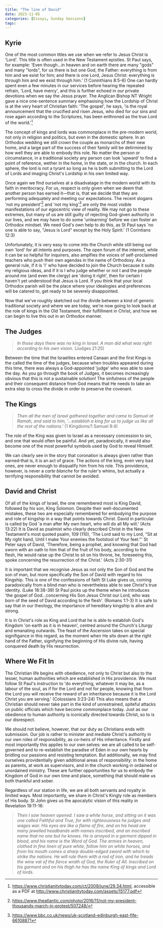 ```yaml
---
title: "The line of David"
date: 2023-11-05
categories: [Essays, Sunday Sessions]
tags:
---
```


## Kyrie

One of the most common titles we use when we refer to Jesus Christ is 'Lord'.
This title is often used in the New Testament epistles. St Paul says, for example:
'Even though...in heaven and on earth there are many "gods" and many "lords", for us there is but one God, the Father: everything is from him and we exist for him; and there is one Lord, Jesus Christ: everything is through him and we exist through him.' (1 Coninthians 8:5-6)
One can hardly spent even a few minutes in our services before hearing the repeated refrain, 'Lord, have mercy', and this is further echoed in our private devotions when we say the Jesus prayer.
The Anglican Bishop NT Wright gave a nice one-sentence summary emphasising how the Lordship of Christ is at the very heart of Christian faith: 'The gospel', he says, 'is the royal announcement that the crucified and risen Jesus, who died for our sins and rose again according to the Scriptures, has been enthroned as the true Lord of the world.'[^wright]

The concept of kings and lords was commonplace in the pre-modern world, not only in religion and politics, but even in the domestic sphere.
In an Orthodox wedding we still crown the couple as monarchs of their new home, and a large part of the success of their family will be detirmined by how well they are able to embody this role.
No matter the person or circumstance, in a traditional society any person can look 'upward' to find a point of reference, wether in the home, in the state, or in the church.
In each sphere, the lord is not a tyrant so long as he is both submitting to the Lord of Lords and imaging Christ's Lordship in his own limited way.

Once again we find ourselves at a disadvatage in the modern world with its faith in meritocracy.
For us, respect is only given when we deem that another person has earned it&mdash;that is, that we decide that they are performing adequately and meeting our expectations.
The recent slogans 'not my president'[^not-my-president] and 'not my king'[^not-my-king] are only the most visible manifestations of our egocentric view of reality.
We may not go to these extremes, but many of us are still guilty of rejecting God-given authority in our lives, and we may have to do some 'unlearning' before we can foster an Orthodox mindset.
We need God's own help to do this, as St Paul says 'no one is able to say, "Jesus is Lord" except by the Holy Spirit.' (1 Corintians 12:3)

Unfortunately, it is very easy to come into the Church while still being our own 'lord' for all intents and purposes.
The open forum of the internet, while it can be so helpful for inquirers, also amplfies the voices of self-proclaimed teachers who push their own agendas in the name of Orthodoxy.
As a general rule, if it is 'I' who have decided to join the Church because it suits my religious ideas, and if it is I who judge whether or not I and the people around me (and even the clergy) are 'doing it right', then for certain I haven't yet understood that Jesus is Lord.
If you think that your local Orthodox parish will be the place where your idealogies and preferences will be catered to, get ready to be severely disappointed.

Now that we've roughly sketched out the divide between a kind of generic traditional society and where we are today, we're now going to look back at the role of kings in the Old Testament, their fulfillment in Christ, and how we can begin to live this out in an Orthodox manner.

## The Judges

> *In those days there was no king in Israel. A man did what was right according to his own vision.* (Judges 21:25)

Between the time that the Israelites entered Canaan and the first Kings is the called the time of the judges, because when troubles appeared during this time, there was always a God-appointed 'judge' who was able to save the day.
As you go through the book of Judges, it becomes increasingly obvious that this is not a sustainable solution!
The sinfulness of the people and their consequent distance from God means that He needs to take an extra step to cross the divide in order to preserve the covenant.

## The Kings

> *Then all the men of Israel gathered together and came to Samuel at Ramah, and said to him, '...establish a king for us to judge us like all the rest of the nations.'* (1 Kingdoms/1 Samuel 8:4)

The role of the King was given to Israel as a necessary concession to sin, and one that would often be painful.
And yet, paradoxically, it would also become one of the most powerful symbols used by God to reveal Himself.

We can clearly see in the story that coronation is always given rather than earned&dash;that is, it is an act of grace.
The actions of the king, even very bad ones, are never enough to disqualify him from his role.
This providence, however, is never a _carte blanche_ for the ruler's whims, but actually a terrifying responsibility that cannot be avoided.

## David and Christ

Of all of the kings of Israel, the one remembered most is King David, followed by his son, King Solomon.
Despite their well-documented mistakes, these two are especially remembered for embodying the purpose and role of kingship in a way that points towards Christ.
David in particular is called by God 'a man after My own heart, who will do all My will.' (Acts 13:22)
It is David as psalmist who clearly described Christ in the New Testament's most quoted psalm, 109 (110), 'The Lord said to my Lord, "Sit at My right hand, Until I make Your enemies the footstool of Your feet."'
St Peter says of David, 'Therefore, being a prophet, and knowing that God had sworn with an oath to him that of the fruit of his body, according to the flesh, He would raise up the Christ to sit on his throne, he, foreseeing this, spoke concerning the resurrection of the Christ.' (Acts 2:30-31)

It is important that we recognise Jesus as not only the Son of God and the son of man, but more specifically the Son of David with regard to his Kingship.
This is one of the confessions of faith St Luke gives us, coming paradoxically from a blind man who is nevertheless able to see Christ's true identity. (Luke 18:38-39)
St Paul picks up the theme when he introduces 'the gospel of God...concerning His Son Jesus Christ our Lord, who was born of the seed of David according to the flesh'. (Romans 1:1-3)
It is safe to say that in our theology, the importance of hereditary kingship is alive and strong.

It is in Christ's role as King and Lord that he is able to establish God's Kingdom 'on earth as it is in heaven', centred around the Church's Liturgy and emanating outwards.
The feast of the Ascension takes on special signifigance in this regard, as the moment when He sits down at the right hand of the Father, signifying the beginning of His divine rule, having conquered death by His resurrection.

## Where We Fit In

The Christian life begins with obedience, not only to Christ but also to the lesser, human authorities which are established in His providence.
We must follow St Paul's instruction to 'do everything, whatever it may be, as a labour of the soul, as if for the Lord and not for people, knowing that from the Lord you will receive the reward of an inheritance because it is the Lord Christ you are serving.' (Colossians 3:23-24)
This also means that a Christian should never take part in the kind of unrestrained, spiteful attacks on public officials which have become commonplace today.
Just as our obedience to human authority is iconically directed towards Christ, so to is our disrespect.

We should not believe, however, that our duty as Christians ends with submission.
Our job is rather to minister and mediate Christ's authority in our own roles of responsibility, as co-heirs of His inheritance.
Firstly and most importantly this applies to our own selves: we are all called to be self-governed and to re-establish the paradise of Eden in our own hearts by bridling our passions and resisting temptation.
But additionally, we may find ourselves providentially given additional areas of responsibility: in the home as parents, at work as supervisors, and in the church working in ordained or unordained ministry.
These are further opportunities for us to embody the Kingdom of God in our own time and place, something that should make us both thankful and sober.

Regardless of our station in life, we are all both servants and royalty in limited ways. Most importantly, we share in Christ's Kingly role as members of His body. St John gives us the apocalytic vision of this reality in Revelation 19:11-16:

> *Then I saw heaven opened. I saw a white horse, and sitting on it was one called Faithful and True, for with righteousness he judges and wages war. His eyes are like a flame of fire, and on his head are many jewelled headbands with names inscribed, and an inscribed name that no one but he knows. He is arrayed in a garment dipped in blood, and his name is the Word of God. The armies in heaven, clothed in fine linen of pure white, follow him on white horses, and from his mouth comes a sharp double-edged sword with which to strike the nations. He will rule them with a rod of iron, and he treads the wine vat of the fierce wrath of God, the Ruler of All. Inscribed on his garment and on his thigh he has the name King of kings and Lord of lords.*

[^wright]: <https://www.christianitytoday.com/ct/2009/june/29.34.html>, accessible as a PDF at <http://www.christianitytoday.com/assets/15177.pdf>
[^not-my-president]: <https://www.theatlantic.com/photo/2016/11/not-my-president-thousands-march-in-protest/507248/>
[^not-my-king]: <https://www.bbc.co.uk/news/uk-scotland-edinburgh-east-fife-66108871>
